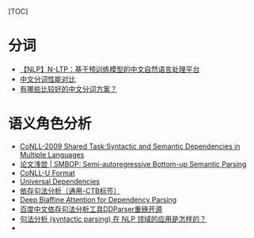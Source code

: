 [TOC]



# 分词

- [【NLP】N-LTP：基于预训练模型的中文自然语言处理平台](https://mp.weixin.qq.com/s?__biz=MzIwODI2NDkxNQ==&mid=2247495412&idx=2&sn=c6dfe90e702e18a86acd6ea64aec6931&chksm=97076548a070ec5e2a674f7d30634443d39788f81e8d48ed9fde7af79995e918da9e8fdcb0b6&mpshare=1&scene=1&srcid=0729FUPH7t4oyOmsOMDAGren&sharer_sharetime=1627544054304&sharer_shareid=9d627645afe156ff11b0a8519d982bcd&exportkey=A%2FUHgQdNqoZmuu9OgBXo03Y%3D&pass_ticket=3SRJ9AG0W3WIPgowkq1KaNo%2Fj2unD8WE2S7tLNhwh80shO5fHH%2BNT4K4kYBzHoAI&wx_header=0#rd)
- [中文分词性能对比](https://zhuanlan.zhihu.com/p/53875223)
- [有哪些比较好的中文分词方案？](https://www.zhihu.com/question/19578687/answer/828011367)


# 语义角色分析

- [CoNLL-2009 Shared Task:Syntactic and Semantic Dependencies in Multiple Languages](https://ufal.mff.cuni.cz/conll2009-st/)
- [论文浅尝 | SMBOP: Semi-autoregressive Bottom-up Semantic Parsing](https://mp.weixin.qq.com/s?__biz=MzU2NjAxNDYwMg==&mid=2247495174&idx=1&sn=f37d77de3a6be86d9e1aba1e4943a9f5&chksm=fcb049e3cbc7c0f5aa44471b2ed6356f422e5fc43ce4ffdad115206e20b6d8c18ef5fa357c41&mpshare=1&scene=24&srcid=1125ArHDNIT0k2pcHiffkpgL&sharer_sharetime=1637815302604&sharer_shareid=9d627645afe156ff11b0a8519d982bcd&exportkey=A3Wk2ziOBPo0LJMVUUSYtwQ%3D&pass_ticket=X1hVh%2FzYha2Fa9G%2FZWK0bpCofPY07lt8BPBNyjf1xUWYljT%2Bk%2F9q5rZ%2F%2B4bWWFme&wx_header=0#rd)
- [CoNLL-U Format](https://universaldependencies.org/docs/format.html)
- [Universal Dependencies](https://universaldependencies.org/)
- [依存句法分析（通用-CTB标签）](https://help.aliyun.com/document_detail/179146.html)
- [Deep Biaffine Attention for Dependency Parsing](https://zhuanlan.zhihu.com/p/71553871)
- [百度中文依存句法分析工具DDParser重磅开源](https://mp.weixin.qq.com/s?__biz=MzUxNzk5MTU3OQ==&mid=2247487938&idx=1&sn=2d025c573358c1665f983cea4b3e02b9&chksm=f98eec36cef965205148c47db24896d58bf5c3c660726a4cb8a36cd555aa2580f2f44ccb472c&mpshare=1&scene=24&srcid=0806jlLR4fgrtjThTIRZoFq0&sharer_sharetime=1596715414548&sharer_shareid=9d627645afe156ff11b0a8519d982bcd&exportkey=A1OrUp6%2FpwKPTpkBOqyoKgc%3D&pass_ticket=LlL6Ad5uohnLAlqJrzan%2BA5dDM3m9%2Bnl4L%2FaTWpnfTNnifRhbExGygOrgXBzVB7b&wx_header=0#rd)
- [句法分析 (syntactic parsing) 在 NLP 领域的应用是怎样的？](https://www.zhihu.com/question/39034550?sort=created)
-
